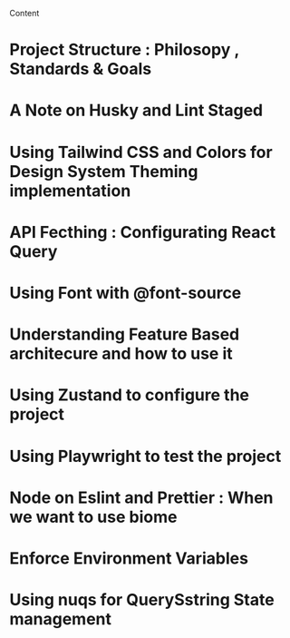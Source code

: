 Content

# Project Structure : Philosopy , Standards & Goals

# A Note on Husky and Lint Staged

# Using Tailwind CSS and Colors for Design System Theming implementation

# API Fecthing : Configurating React Query

# Using Font with @font-source

# Understanding Feature Based architecure and how to use it

# Using Zustand to configure the project

# Using Playwright to test the project

# Node on Eslint and Prettier : When we want to use biome

# Enforce Environment Variables

# Using nuqs for QuerySstring State management
